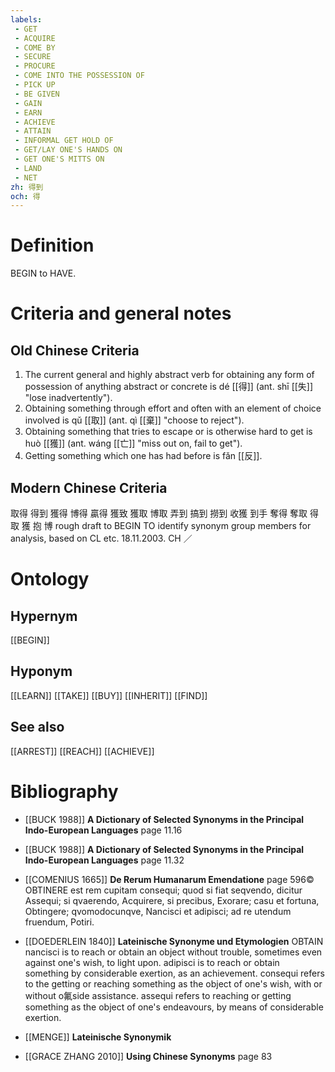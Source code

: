 ```yaml
---
labels: 
 - GET
 - ACQUIRE
 - COME BY
 - SECURE
 - PROCURE
 - COME INTO THE POSSESSION OF
 - PICK UP
 - BE GIVEN
 - GAIN
 - EARN
 - ACHIEVE
 - ATTAIN
 - INFORMAL GET HOLD OF
 - GET/LAY ONE'S HANDS ON
 - GET ONE'S MITTS ON
 - LAND
 - NET
zh: 得到
och: 得
---
```


# Definition
BEGIN to HAVE.
# Criteria and general notes
## Old Chinese Criteria
1. The current general and highly abstract verb for obtaining any form of possession of anything abstract or concrete is dé [[得]] (ant. shī [[失]] "lose inadvertently").
2. Obtaining something through effort and often with an element of choice involved is qǔ [[取]] (ant. qì [[棄]] "choose to reject").
3. Obtaining something that tries to escape or is otherwise hard to get is huò [[獲]] (ant. wáng [[亡]] "miss out on, fail to get").
4. Getting something which one has had before is fǎn [[反]].
## Modern Chinese Criteria
取得
得到
獲得
博得
贏得
獲致
獲取
博取
弄到
搞到
撈到
收獲
到手
奪得
奪取
得
取
獲
抱
博
rough draft to BEGIN TO identify synonym group members for analysis, based on CL etc. 18.11.2003. CH ／
# Ontology

## Hypernym
[[BEGIN]]
## Hyponym
[[LEARN]]
[[TAKE]]
[[BUY]]
[[INHERIT]]
[[FIND]]
## See also
[[ARREST]]
[[REACH]]
[[ACHIEVE]]
# Bibliography
- [[BUCK 1988]]
**A Dictionary of Selected Synonyms in the Principal Indo-European Languages** page 11.16

- [[BUCK 1988]]
**A Dictionary of Selected Synonyms in the Principal Indo-European Languages** page 11.32

- [[COMENIUS 1665]]
**De Rerum Humanarum Emendatione** page 596©
OBTINERE est rem cupitam consequi; quod si fiat seqvendo, dicitur Assequi; si qvaerendo, Acquirere, si precibus, Exorare; casu et fortuna, Obtingere; qvomodocunqve, Nancisci et adipisci; ad re utendum fruendum, Potiri.
- [[DOEDERLEIN 1840]]
**Lateinische Synonyme und Etymologien** 
OBTAIN
nancisci  is to reach or obtain an object without trouble, sometimes even against one's wish, to light upon.
 adipisci is to reach or obtain something by considerable exertion, as an achievement.
consequi refers to the getting or reaching something  as the object of one's wish, with or without o氟side assistance.
assequi refers to reaching or getting something as the object of one's endeavours, by means of considerable exertion.
- [[MENGE]]
**Lateinische Synonymik** 

- [[GRACE ZHANG 2010]]
**Using Chinese Synonyms** page 83
